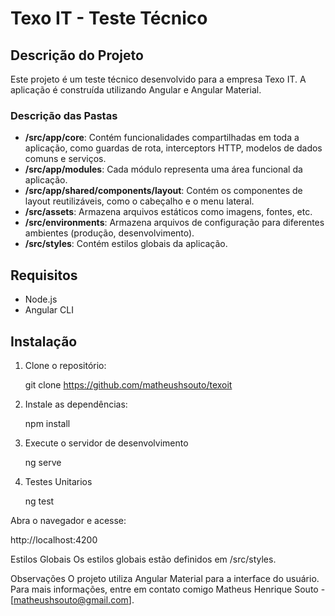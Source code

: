 # Texo IT - Teste Técnico

## Descrição do Projeto

Este projeto é um teste técnico desenvolvido para a empresa Texo IT. A aplicação é construída utilizando Angular e Angular Material. 

### Descrição das Pastas

- **/src/app/core**: Contém funcionalidades compartilhadas em toda a aplicação, como guardas de rota, interceptors HTTP, modelos de dados comuns e serviços.
- **/src/app/modules**: Cada módulo representa uma área funcional da aplicação.
- **/src/app/shared/components/layout**: Contém os componentes de layout reutilizáveis, como o cabeçalho e o menu lateral.
- **/src/assets**: Armazena arquivos estáticos como imagens, fontes, etc.
- **/src/environments**: Armazena arquivos de configuração para diferentes ambientes (produção, desenvolvimento).
- **/src/styles**: Contém estilos globais da aplicação.

## Requisitos

- Node.js
- Angular CLI

## Instalação

1. Clone o repositório:

   git clone https://github.com/matheushsouto/texoit
   
2. Instale as dependências:

   npm install

3. Execute o servidor de desenvolvimento

    ng serve

4. Testes Unitarios

    ng test

Abra o navegador e acesse:

http://localhost:4200

Estilos Globais
Os estilos globais estão definidos em /src/styles.

Observações
O projeto utiliza Angular Material para a interface do usuário. 
Para mais informações, entre em contato comigo Matheus Henrique Souto - [matheushsouto@gmail.com].
